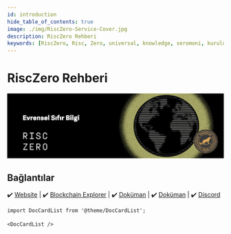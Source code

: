 ```yaml
---
id: introduction
hide_table_of_contents: true
image: ./img/RiscZero-Service-Cover.jpg
description: RiscZero Rehberi
keywords: [RiscZero, Risc, Zero, universal, knowledge, seromoni, kurulum, rehber]
---
```


# RiscZero Rehberi

![RiscZero](./img/RiscZero-Service.jpg)

## Bağlantılar
 ✔️ [Website](https://www.risczero.com/) |
 ✔️ [Blockchain Explorer](https://gateways.ar-io.dev) |
 ✔️ [Doküman](https://dev.risczero.com/api) |
 ✔️ [Doküman](https://github.com/risc0) |
 ✔️ [Discord](https://discord.com/invite/risczero)


```mdx-code-block
import DocCardList from '@theme/DocCardList';

<DocCardList />
```
